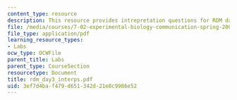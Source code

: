 ```yaml
---
content_type: resource
description: This resource provides intrepretation questions for RDM day 3.
file: /media/courses/7-02-experimental-biology-communication-spring-2005/3ef7d4baf479d651342d21e8c9986e52_rdm_day3_interps.pdf
file_type: application/pdf
learning_resource_types:
- Labs
ocw_type: OCWFile
parent_title: Labs
parent_type: CourseSection
resourcetype: Document
title: rdm_day3_interps.pdf
uid: 3ef7d4ba-f479-d651-342d-21e8c9986e52
---
```

